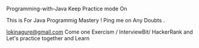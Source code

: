  Programming-with-Java
Keep Practice mode On

This is For Java Programmig Mastery !
Ping me on Any Doubts .

lokinagure@gmail.com
Come one Exercism / InterviewBit/ HackerRank  and Let's practice together and Learn
